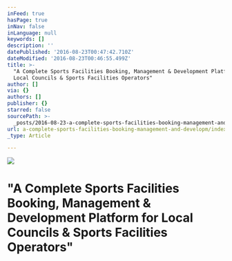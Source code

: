 ```yaml
---
inFeed: true
hasPage: true
inNav: false
inLanguage: null
keywords: []
description: ''
datePublished: '2016-08-23T00:47:42.710Z'
dateModified: '2016-08-23T00:46:55.499Z'
title: >-
  "A Complete Sports Facilities Booking, Management & Development Platform for
  Local Councils & Sports Facilities Operators"
author: []
via: {}
authors: []
publisher: {}
starred: false
sourcePath: >-
  _posts/2016-08-23-a-complete-sports-facilities-booking-management-and-developm.md
url: a-complete-sports-facilities-booking-management-and-developm/index.html
_type: Article

---
```

![](https://the-grid-user-content.s3-us-west-2.amazonaws.com/1a41f497-a2ef-440f-ac64-2185f1875e09.jpg)

# "A Complete Sports Facilities Booking, Management & Development Platform for Local Councils & Sports Facilities Operators"